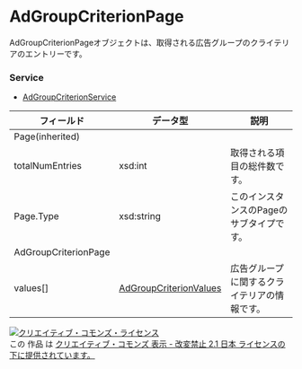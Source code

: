 # AdGroupCriterionPage
AdGroupCriterionPageオブジェクトは、取得される広告グループのクライテリアのエントリーです。
### Service
+ [AdGroupCriterionService](../services/AdGroupCriterionService.md)

| フィールド | データ型 | 説明 | 
|---|---|---|
| Page(inherited)|||
| totalNumEntries| xsd:int| 取得される項目の総件数です。 |
| Page.Type| xsd:string| このインスタンスのPageのサブタイプです。 |
| AdGroupCriterionPage|||
| values[]| <a href="./AdGroupCriterionValues.md">AdGroupCriterionValues</a>| 広告グループに関するクライテリアの情報です。 |
<a rel="license" href="http://creativecommons.org/licenses/by-nd/2.1/jp/"><img alt="クリエイティブ・コモンズ・ライセンス" style="border-width:0" src="https://i.creativecommons.org/l/by-nd/2.1/jp/88x31.png" /></a><br />この 作品 は <a rel="license" href="http://creativecommons.org/licenses/by-nd/2.1/jp/">クリエイティブ・コモンズ 表示 - 改変禁止 2.1 日本 ライセンスの下に提供されています。</a>
